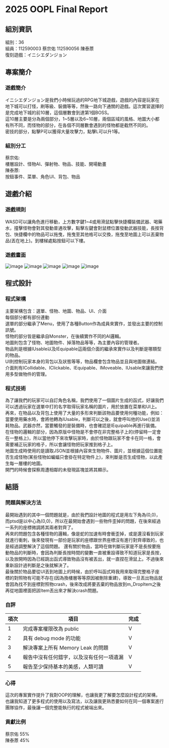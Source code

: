 # 2025 OOPL Final Report

## 組別資訊

組別：36  
組員：112590003 蔡宗佑 112590056 陳泰蒝  
復刻遊戲：イニシエダンジョン  

## 專案簡介

### 遊戲簡介
イニシエダンジョン是我們小時候玩過的RPG地下城遊戲，遊戲的內容是玩家在地下城可以打怪，刷等級、裝備等等，然後一路向下通關的遊戲。這次實習選擇的是完成地下城的前10層，這個層數會到達第1個BOSS。  
這10層主要是分為兩個部分，1~5層以及6~10層，兩個區域的風格、地圖大小都有所不同，而怪物的部分，在各個不同層數會遇到的怪物都是截然不同的。  
密技的部分，點擊P可以獲得大量攻擊力，點擊L可以升1等。  
### 組別分工
蔡宗佑:  
樓層設計、怪物AI、彈射物、物品、技能、開場動畫  
陳泰蒝:  
按鈕事件、菜單、角色UI、背包、物品  
## 遊戲介紹

### 遊戲規則
WASD可以讓角色進行移動，上方數字鍵1~4或用滑鼠點擊快捷欄裝備武器、喝藥水，撞擊怪物會對其發動普通攻擊，點擊左鍵會對鼠標位置發動武器技能，長按背包、快捷欄中的物品可以拖曳，拖曳至其他格可以交換，拖曳至地圖上可以丟棄物品(丟在地上)。到樓梯處點按鈕可以下樓。  
### 遊戲畫面
![image](https://github.com/yoyo486213/2025-OOPL/blob/main/ptsd-template-main/Resources/PlayScreen/01.png)
![image](https://github.com/yoyo486213/2025-OOPL/blob/main/ptsd-template-main/Resources/PlayScreen/02.png)
![image](https://github.com/yoyo486213/2025-OOPL/blob/main/ptsd-template-main/Resources/PlayScreen/03.png)
![image](https://github.com/yoyo486213/2025-OOPL/blob/main/ptsd-template-main/Resources/PlayScreen/04.png)
![image](https://github.com/yoyo486213/2025-OOPL/blob/main/ptsd-template-main/Resources/PlayScreen/05.png)
## 程式設計

### 程式架構
主要架構包含：選單、怪物、地圖、物品、UI、介面  
每個部分都有部份連動  
選單的部分繼承了Menu，使用了各種Button作為成員來實作，並發出主要的控制訊號。  
怪物的部分皆是繼承自Monster，在後續實作不同的AI邏輯。  
地圖則包含了怪物、地圖物件、掉落物品等等，為主要內容的管理者。  
物品則是根據IUsable以及IEquipable這兩個介面的繼承來實作以及判斷是哪類型的物品。  
UI則控制玩家本身的背包以及狀態等等，物品欄會包含物品並且與地圖做連結。  
介面則有ICollidable、IClickable、IEquipable、IMoveable、IUsable來讓我們使用多型做物件的管理。
### 程式技術
為了讓我們的玩家可以自訂角色名稱，我們使用了一個圖片生成的函式，好讓我們可以透過玩家在選單中打的名字取得玩家名稱的圖片，用於放置在菜單和UI上。  
再來，在物品以及背包上使用了大量的多形來判斷該物品要使用何種功能，例如：當要使用藥水時，會將他轉為IUsable，判斷可以之後，就會呼叫他的Use()並消耗物品。武器亦然，當要觸發的是裝備時，也會確認是IEquipable再進行裝備。  
在怪物的邏輯的部分，因為原版中怪物是不會停在非完整格子上的(停留時一定會在一整格上)，所以當他停下來攻擊玩家時，由於怪物跟玩家不會卡在同一格，會需要補正玩家的格子，所以會讓怪物把玩家推到格子上。  
地圖生成時使用的是讀取JSON並根據內容來生物物件、圖片，並根據這個位置能否生成怪物(某些怪物如蝙蝠只會掛在特定物件上)，來判斷是否生成怪物，以此產生每一層樓的地圖。  
開門的時候會探察周遭相鄰的未發現區塊並將其顯示。
## 結語

### 問題與解決方法
最開始遇到的其中一個問題就是，由於我們設計地圖的程式是用左下角為(0,0)，而ptsd是以中心為(0,0)，所以在最開始會遇到一些物件歪掉的問題，在後來經過一系列的座標微調將其兩者對齊了。  
再來的問題包含各種怪物的邏輯，像是蛇的加速有時會衝歪掉，或是還沒看到玩家就進行衝刺，後來發現有一部份是玩家的座標跟世界座標沒有進行對齊導致的，也是經過調整解決了這個問題。
還有關於物品，當時在做判斷玩家是不是長按要拖動物品的判斷時，會因為判斷長按時間的變數一直被重設導致不知道玩家是長按，以及放開時因為已經跳出函式導致物品沒有被丟出，就一直捏在滑鼠上。不過後來重新設計過判斷是之後就解決了。  
最後關於物品要從UI丟到地圖上的時候，由於呼叫函式時我用來取得完整格子座標的對照物有可能不存在(因為換樓層等等原因被刪除重建)，導致一旦丟出物品就會因為找不到座標對照物crash，後來改成將要丟棄的物品放到m_DropItem之後再從地圖裡面把該Item丟出來才解決crash問題。
### 自評

| 項次 | 項目                   | 完成 |
|------|------------------------|-------|
| 1    | 完成專案權限改為 public | V |
| 2    | 具有 debug mode 的功能  | V |
| 3    | 解決專案上所有 Memory Leak 的問題  | V |
| 4    | 報告中沒有任何錯字，以及沒有任何一項遺漏  | V |
| 5    | 報告至少保持基本的美感，人類可讀  | V |

### 心得
這次的專案實作提升了我對OOP的理解，也讓我更了解要怎麼設計程式的架構，也讓我知道了更多程式的使用以及寫法，以及讓我更熟悉要如何在同一個專案進行團隊協作，最後讓一個完整能執行的程式被端出來。
### 貢獻比例
蔡宗佑 55%  
陳泰蒝 45%
